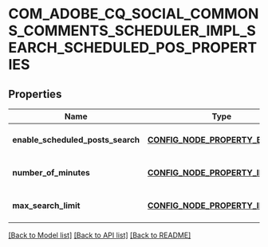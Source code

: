 # COM_ADOBE_CQ_SOCIAL_COMMONS_COMMENTS_SCHEDULER_IMPL_SEARCH_SCHEDULED_POS_PROPERTIES

## Properties
Name | Type | Description | Notes
------------ | ------------- | ------------- | -------------
**enable_scheduled_posts_search** | [**CONFIG_NODE_PROPERTY_BOOLEAN**](configNodePropertyBoolean.md) |  | [optional] [default to null]
**number_of_minutes** | [**CONFIG_NODE_PROPERTY_INTEGER**](configNodePropertyInteger.md) |  | [optional] [default to null]
**max_search_limit** | [**CONFIG_NODE_PROPERTY_INTEGER**](configNodePropertyInteger.md) |  | [optional] [default to null]

[[Back to Model list]](../README.md#documentation-for-models) [[Back to API list]](../README.md#documentation-for-api-endpoints) [[Back to README]](../README.md)


